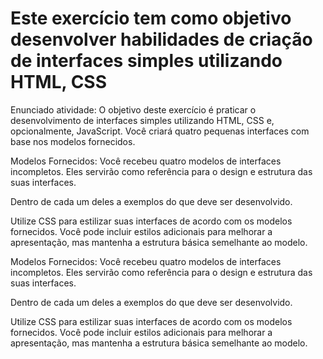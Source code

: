 # Este exercício tem como objetivo desenvolver habilidades de criação de interfaces simples utilizando HTML, CSS

Enunciado atividade: O objetivo deste exercício é praticar o desenvolvimento de interfaces simples utilizando HTML, CSS e, opcionalmente, JavaScript. Você criará quatro pequenas interfaces com base nos modelos fornecidos.

Modelos Fornecidos: Você recebeu quatro modelos de interfaces incompletos. Eles servirão como referência para o design e estrutura das suas interfaces.  

Dentro de cada um deles a exemplos do que deve ser desenvolvido. 

Utilize CSS para estilizar suas interfaces de acordo com os modelos fornecidos. Você pode incluir estilos adicionais para melhorar a apresentação, mas mantenha a estrutura básica semelhante ao modelo.

Modelos Fornecidos: Você recebeu quatro modelos de interfaces incompletos. Eles servirão como referência para o design e estrutura das suas interfaces.  

Dentro de cada um deles a exemplos do que deve ser desenvolvido. 

Utilize CSS para estilizar suas interfaces de acordo com os modelos fornecidos. Você pode incluir estilos adicionais para melhorar a apresentação, mas mantenha a estrutura básica semelhante ao modelo.
 
